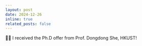 ```yaml
---
layout: post
date: 2024-12-26
inline: true
related_posts: false
---
```


🎉🎉 I received the Ph.D offer from Prof. Dongdong She, HKUST!
